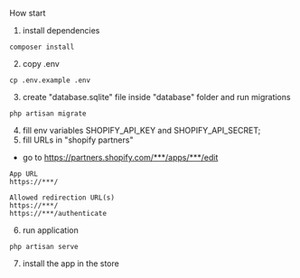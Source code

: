 How start

1) install dependencies
```
composer install
```
2) copy .env
```
cp .env.example .env
```
3) create "database.sqlite" file inside "database" folder and run migrations
```
php artisan migrate
```
4) fill env variables SHOPIFY_API_KEY and SHOPIFY_API_SECRET;
5) fill URLs in "shopify partners"
- go to https://partners.shopify.com/***/apps/***/edit
```
App URL
https://***/
```
```
Allowed redirection URL(s)
https://***/
https://***/authenticate
```
6) run application
```
php artisan serve
```
7) install the app in the store
